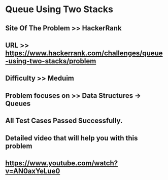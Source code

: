 # Queue Using Two Stacks



## Site Of The Problem >> HackerRank

## URL >> https://www.hackerrank.com/challenges/queue-using-two-stacks/problem

## Difficulty >> Meduim

## Problem focuses on >> Data Structures -> Queues


## All Test Cases Passed Successfully. 

## Detailed video that will help you with this problem
## https://www.youtube.com/watch?v=AN0axYeLue0
